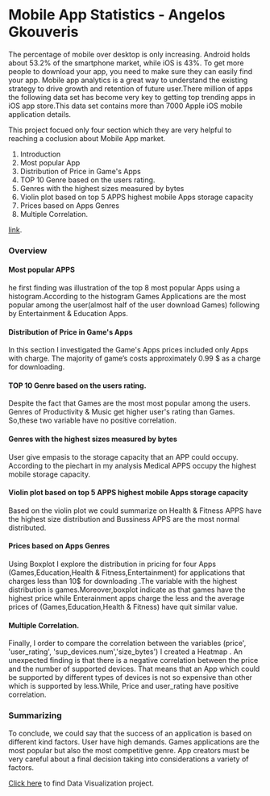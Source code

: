 #  Mobile App Statistics - Angelos Gkouveris 
The percentage of mobile over desktop is only increasing. Android holds about 53.2% of the smartphone market, while iOS is 43%. To get more people to download your app, you need to make sure they can easily find your app. Mobile app analytics is a great way to understand the existing strategy to drive growth and retention of future user.There million of apps the following data set has become very key to getting top trending apps in iOS app store.This data set contains more than 7000 Apple iOS mobile application details.

This project focued only four section which they are very helpful to reaching a coclusion about Mobile App market.
1. Introduction
2. Most popular App
3. Distribution of Price in Game's Apps
4. TOP 10 Genre based on the users rating.
5. Genres with the highest sizes measured by bytes
6. Violin plot based on top 5 APPS highest mobile Apps storage capacity
7. Prices based on Apps Genres
8. Multiple Correlation.

[link](https://www.kaggle.com/ramamet4/app-store-apple-data-set-10k-apps").

### Overview 

#### Most popular APPS
he first finding was illustration of the top 8 most popular Apps using a histogram.According to the histogram Games Applications are the most popular among the user(almost half of the user download Games) following by Entertainment & Education Apps.
#### Distribution of Price in Game's Apps
In this section I investigated the Game's Apps prices included only Apps with charge. The majority of game’s costs approximately 0.99 $ as a charge for downloading.

#### TOP 10 Genre based on the users rating.

Despite the fact that Games are the most most popular among the users. Genres of Productivity & Music get higher user's rating than Games. So,these two variable have no positive correlation.

#### Genres with the highest sizes measured by bytes

User give empasis to the storage capacity that an APP could occupy.
According to the  piechart in my analysis Medical APPS occupy the highest mobile storage capacity.

#### Violin plot based on top 5 APPS highest mobile Apps storage capacity
Based on the violin plot we could summarize on Health & Fitness APPS have the highest size distribution and Bussiness APPS are the most normal distributed.

#### Prices based on Apps Genres
Using Boxplot I explore the distribution in pricing for four Apps (Games,Education,Health & Fitness,Entertainment) for applications that charges  less than 10$ for downloading .The variable with the highest distribution is games.Moreover,boxplot indicate as that games have the highest price while Enterainment apps charge the less and the average prices of (Games,Education,Health & Fitness) have quit similar value.

#### Multiple Correlation.
Finally, I order to compare the correlation between the variables (price', 'user_rating', 'sup_devices.num','size_bytes') I created a Heatmap . An unexpected finding is that there is a negative correlation between the price and the number of supported devices. That means that an App which could be supported by different types of devices is not so expensive than other which is supported by less.While, Price and user_rating have positive correlation.

### Summarizing
To conclude, we could say that the success of an application is based on different kind factors. User have high demands. Games applications are the most popular but also the most competitive genre. App creators must be very careful about a final decision taking into considerations a variety of factors.

[Click here](https://nbviewer.jupyter.org/github/AngelosGk/Data-Visualization/blob/master/exploration_template%20.ipynb) to find Data Visualization project.
